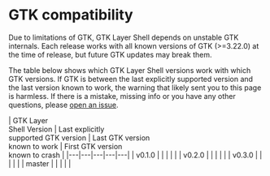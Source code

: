 # GTK compatibility
Due to limitations of GTK, GTK Layer Shell depends on unstable GTK internals. Each release works with all known versions of GTK (>=3.22.0) at the time of release, but future GTK updates may break them.

The table below shows which GTK Layer Shell versions work with which GTK versions. If GTK is between the last explicitly supported version and the last version known to work, the warning that likely sent you to this page is harmless. If there is a mistake, missing info or you have any other questions, please [open an issue](https://github.com/wmww/gtk-layer-shell/issues).

| GTK Layer<br>Shell Version | Last explicitly<br>supported GTK version | Last GTK version<br>known to work | First GTK version<br>known to crash |
|---|---|---|---|---|
| v0.1.0 |   |   |   |   |
| v0.2.0 |   |   |   |   |
| v0.3.0 |   |   |   |   |
| master |   |   |   |   |
